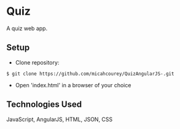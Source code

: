 Quiz
====

A quiz web app.

Setup
----------
* Clone repository:
```console
$ git clone https://github.com/micahcourey/QuizAngularJS-.git
```

* Open 'index.html' in a browser of your choice

Technologies Used
----------
JavaScript, AngularJS, HTML, JSON, CSS
